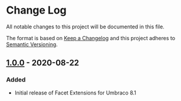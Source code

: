 # Change Log

All notable changes to this project will be documented in this file.

The format is based on [Keep a Changelog](https://keepachangelog.com/) and this project adheres to [Semantic Versioning](https://semver.org/).

## [1.0.0] - 2020-08-22
### Added
* Initial release of Facet Extensions for Umbraco 8.1

[Unreleased]: https://github.com/callumbwhyte/umbraco-facet-extensions/compare/release-1.0.0...HEAD
[1.0.0]: https://github.com/callumbwhyte/umbraco-facet-extensions/tree/release-1.0.0